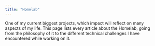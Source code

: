 ```yaml
---
title: "Homelab"
---
```

One of my current biggest projects, which impact will reflect on many aspects of my life. This page lists every article about the Homelab, going from the philosophy of it to the different technical challenges I have encountered while working on it.